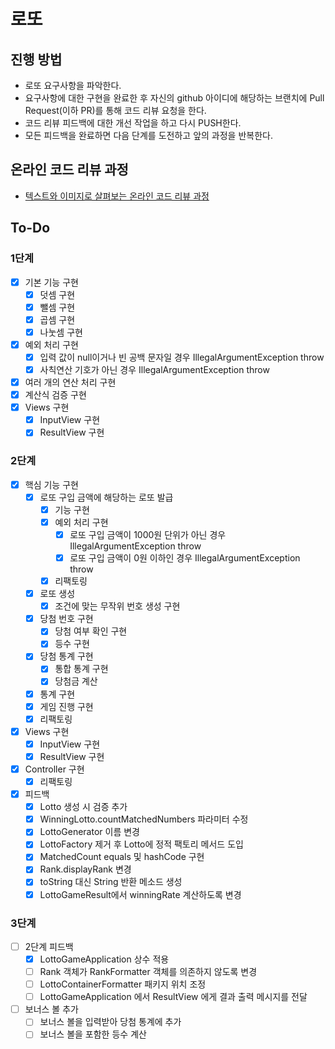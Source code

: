 # 로또
## 진행 방법
* 로또 요구사항을 파악한다.
* 요구사항에 대한 구현을 완료한 후 자신의 github 아이디에 해당하는 브랜치에 Pull Request(이하 PR)를 통해 코드 리뷰 요청을 한다.
* 코드 리뷰 피드백에 대한 개선 작업을 하고 다시 PUSH한다.
* 모든 피드백을 완료하면 다음 단계를 도전하고 앞의 과정을 반복한다.

## 온라인 코드 리뷰 과정
* [텍스트와 이미지로 살펴보는 온라인 코드 리뷰 과정](https://github.com/next-step/nextstep-docs/tree/master/codereview)

## To-Do
### 1단계
- [x] 기본 기능 구현
  - [x] 덧셈 구현
  - [x] 뺄셈 구현
  - [x] 곱셈 구현
  - [x] 나눗셈 구현
- [x] 예외 처리 구현
  - [x] 입력 값이 null이거나 빈 공백 문자일 경우 IllegalArgumentException throw
  - [x] 사칙연산 기호가 아닌 경우 IllegalArgumentException throw
- [x] 여러 개의 연산 처리 구현
- [x] 계산식 검증 구현
- [x] Views 구현
  - [x] InputView 구현
  - [x] ResultView 구현
### 2단계
- [x] 핵심 기능 구현
  - [x] 로또 구입 금액에 해당하는 로또 발급
    - [x] 기능 구현
    - [x] 예외 처리 구현
      - [x] 로또 구입 금액이 1000원 단위가 아닌 경우 IllegalArgumentException throw
      - [x] 로또 구입 금액이 0원 이하인 경우 IllegalArgumentException throw
    - [x] 리팩토링
  - [x] 로또 생성
    - [x] 조건에 맞는 무작위 번호 생성 구현
  - [x] 당첨 번호 구현
    - [x] 당첨 여부 확인 구현
    - [x] 등수 구현
  - [x] 당첨 통계 구현
    - [x] 통합 통계 구현
    - [x] 당첨금 계산
  - [x] 통계 구현
  - [x] 게임 진행 구현
  - [x] 리팩토링
- [x] Views 구현
  - [x] InputView 구현
  - [x] ResultView 구현
- [x] Controller 구현
  - [x] 리팩토링
- [x] 피드백
  - [x] Lotto 생성 시 검증 추가
  - [x] WinningLotto.countMatchedNumbers 파라미터 수정
  - [x] LottoGenerator 이름 변경
  - [x] LottoFactory 제거 후 Lotto에 정적 팩토리 메서드 도입
  - [x] MatchedCount equals 및 hashCode 구현
  - [x] Rank.displayRank 변경
  - [x] toString 대신 String 반환 메소드 생성
  - [x] LottoGameResult에서 winningRate 계산하도록 변경
### 3단계
- [ ] 2단계 피드백
  - [x] LottoGameApplication 상수 적용
  - [ ] Rank 객체가 RankFormatter 객체를 의존하지 않도록 변경
  - [ ] LottoContainerFormatter 패키지 위치 조정
  - [ ] LottoGameApplication 에서 ResultView 에게 결과 출력 메시지를 전달
- [ ] 보너스 볼 추가
  - [ ] 보너스 볼을 입력받아 당첨 통계에 추가
  - [ ] 보너스 볼을 포함한 등수 계산